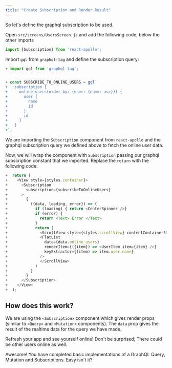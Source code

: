 ```yaml
---
title: "Create Subscription and Render Result"
---
```


So let's define the graphql subscription to be used.

Open `src/screens/UsersScreen.js` and add the following code, below the other imports

```javascript
import {Subscription} from 'react-apollo';
```

Import `gql` from `graphql-tag` and define the subscription query:

```js
+ import gql from 'graphql-tag';


+ const SUBSCRIBE_TO_ONLINE_USERS = gql`
+   subscription {
+     online_users(order_by: {user: {name: asc}}) {
+       user {
+         name
+         id
+       }
+       id
+     }
+   }
+`; 
```

We are importing the `Subscription` component from `react-apollo` and the graphql subscription query we defined above to fetch the online user data.

Now, we will wrap the component with `Subscription` passing our graphql subscription constant that we imported. Replace the `return` with the following code:

```javascript
+  return (
+    <View style={styles.container}>
+      <Subscription
+        subscription={subscribeToOnlineUsers}
+      >
+        {
+          ({data, loading, error}) => {
+            if (loading) { return <CenterSpinner />}
+            if (error) {
+              return <Text> Error </Text>
+            }
+            return (
+              <ScrollView style={styles.scrollView} contentContainerStyle={styles.scrollViewContainer}>
+              <FlatList
+                data={data.online_users}
+                renderItem={({item}) => <UserItem item={item} />}
+                keyExtractor={(item) => item.user.name}
+              />
+              </ScrollView>
+            )
+          }
+        }
+      </Subscription>
+    </View>
+  );
```

How does this work?
-------------------
We are using the `<Subscription>` component which gives render props (similar to `<Query>` and `<Mutation>` components). The `data` prop gives the result of the realtime data for the query we have made.

Refresh your app and see yourself online! Don't be surprised; There could be other users online as well.

Awesome! You have completed basic implementations of a GraphQL Query, Mutation and Subscriptions. Easy isn't it?
